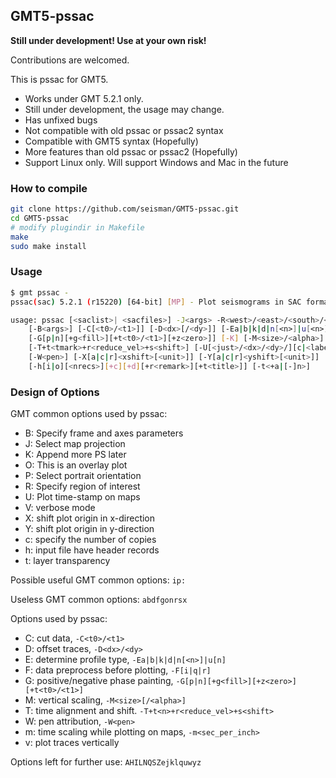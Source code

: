 ## GMT5-pssac

**Still under development! Use at your own risk!**

Contributions are welcomed.



This is pssac for GMT5.

- Works under GMT 5.2.1 only.
- Still under development, the usage may change.
- Has unfixed bugs
- Not compatible with old pssac or pssac2 syntax
- Compatible with GMT5 syntax (Hopefully)
- More features than old pssac or pssac2 (Hopefully)
- Support Linux only. Will support Windows and Mac in the future

### How to compile

~~~bash
git clone https://github.com/seisman/GMT5-pssac.git
cd GMT5-pssac
# modify plugindir in Makefile
make
sudo make install
~~~

### Usage

~~~bash
$ gmt pssac -
pssac(sac) 5.2.1 (r15220) [64-bit] [MP] - Plot seismograms in SAC format on maps

usage: pssac [<saclist>| <sacfiles>] -J<args> -R<west>/<east>/<south>/<north>[/<zmin>/<zmax>][r]
	[-B<args>] [-C[<t0>/<t1>]] [-D<dx>[/<dy>]] [-Ea|b|k|d|n[<n>]|u[<n>]] [-F[i|q|r]]
	[-G[p|n][+g<fill>][+t<t0>/<t1>][+z<zero>]] [-K] [-M<size>/<alpha>] [-O] [-P]
	[-T+t<tmark>+r<reduce_vel>+s<shift>] [-U[<just>/<dx>/<dy>/][c|<label>]] [-V[<level>]]
	[-W<pen>] [-X[a|c|r]<xshift>[<unit>]] [-Y[a|c|r]<yshift>[<unit>]] [-c<ncopies>]
	[-h[i|o][<nrecs>][+c][+d][+r<remark>][+t<title>]] [-t<+a|[-]n>]
~~~

### Design of Options

GMT common options used by pssac:

- B: Specify frame and axes parameters
- J: Select map projection
- K: Append more PS later
- O: This is an overlay plot
- P: Select portrait orientation
- R: Specify region of interest
- U: Plot time-stamp on maps
- V: verbose mode
- X: shift plot origin in x-direction
- Y: shift plot origin in y-direction
- c: specify the number of copies
- h: input file have header records
- t: layer transparency

Possible useful GMT common options: `ip:`

Useless GMT common options: `abdfgonrsx`

Options used by pssac:

- C: cut data, `-C<t0>/<t1>`
- D: offset traces, `-D<dx>/<dy>`
- E: determine profile type, `-Ea|b|k|d|n[<n>]|u[n]`
- F: data preprocess before plotting, `-F[i|q|r]`
- G: positive/negative phase painting, `-G[p|n][+g<fill>][+z<zero>][+t<t0>/<t1>]`
- M: vertical scaling, `-M<size>[/<alpha>]`
- T: time alignment and shift. `-T+t<n>+r<reduce_vel>+s<shift>`
- W: pen attribution, `-W<pen>`
- m: time scaling while plotting on maps, `-m<sec_per_inch>`
- v: plot traces vertically

Options left for further use: `AHILNQSZejklquwyz`
